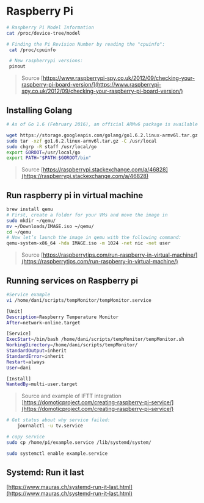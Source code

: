 # Raspberry Pi

```bash
# Raspberry Pi Model Information
cat /proc/device-tree/model

# Finding the Pi Revision Number by reading the "cpuinfo":
 cat /proc/cpuinfo

 # New raspberrypi versions:
 pinout
```
> Source [https://www.raspberrypi-spy.co.uk/2012/09/checking-your-raspberry-pi-board-version/](https://www.raspberrypi-spy.co.uk/2012/09/checking-your-raspberry-pi-board-version/)

## Installing Golang
```bash
# As of Go 1.6 (February 2016), an official ARMv6 package is available for download. So, if your Raspberry Pi has ARMv6 or v7 (see cat /proc/cpuinfo | grep ARM), then just do something like:

wget https://storage.googleapis.com/golang/go1.6.2.linux-armv6l.tar.gz 
sudo tar -xzf go1.6.2.linux-armv6l.tar.gz -C /usr/local
sudo chgrp -R staff /usr/local/go
export GOROOT=/usr/local/go
export PATH="$PATH:$GOROOT/bin"

```
> Source [https://raspberrypi.stackexchange.com/a/46828](https://raspberrypi.stackexchange.com/a/46828)

## Run raspberry pi in virtual machine
```bash
brew install qemu
# First, create a folder for your VMs and move the image in
sudo mkdir ~/qemu/
mv ~/Downloads/IMAGE.iso ~/qemu/
cd ~/qemu
# Now let’s launch the image in qemu with the following command:
qemu-system-x86_64 -hda IMAGE.iso -m 1024 -net nic -net user
```
> Source [https://raspberrytips.com/run-raspberry-in-virtual-machine/](https://raspberrytips.com/run-raspberry-in-virtual-machine/)

## Running services on Raspberry pi
```bash
#Service example
vi /home/dani/scripts/tempMonitor/tempMonitor.service

[Unit]
Description=Raspberry Temperature Monitor
After=network-online.target

[Service]
ExecStart=/bin/bash /home/dani/scripts/tempMonitor/tempMonitor.sh
WorkingDirectory=/home/dani/scripts/tempMonitor/
StandardOutput=inherit
StandardError=inherit
Restart=always
User=dani

[Install]
WantedBy=multi-user.target

```
> Source and example of IFTT integration [https://domoticproject.com/creating-raspberry-pi-service/](https://domoticproject.com/creating-raspberry-pi-service/)

```bash
# Get status about why service failed:
	journalctl -u tv.service

# copy service
sudo cp /home/pi/example.service /lib/systemd/system/

sudo systemctl enable example.service
```

## Systemd: Run it last 
[https://www.mauras.ch/systemd-run-it-last.html](https://www.mauras.ch/systemd-run-it-last.html)

